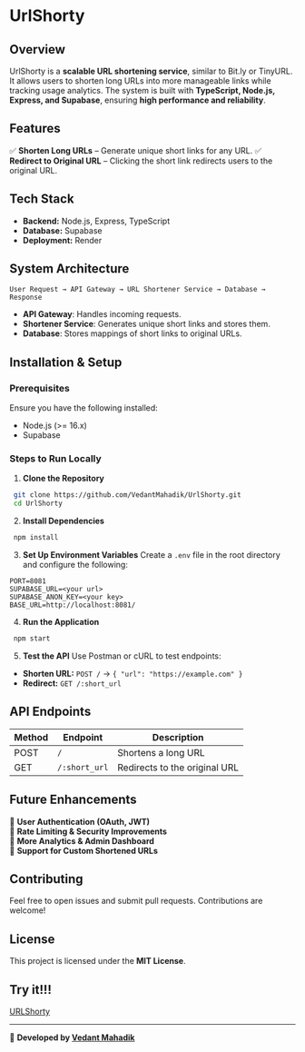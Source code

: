 # UrlShorty

## Overview
UrlShorty is a **scalable URL shortening service**, similar to Bit.ly or TinyURL. It allows users to shorten long URLs into more manageable links while tracking usage analytics. The system is built with **TypeScript, Node.js, Express, and Supabase**, ensuring **high performance and reliability**.

## Features
✅ **Shorten Long URLs** – Generate unique short links for any URL.
✅ **Redirect to Original URL** – Clicking the short link redirects users to the original URL.

## Tech Stack
- **Backend:** Node.js, Express, TypeScript
- **Database:** Supabase
- **Deployment:** Render

## System Architecture
```
User Request → API Gateway → URL Shortener Service → Database → Response
```
- **API Gateway**: Handles incoming requests.
- **Shortener Service**: Generates unique short links and stores them.
- **Database**: Stores mappings of short links to original URLs.

## Installation & Setup
### Prerequisites
Ensure you have the following installed:
- Node.js (>= 16.x)
- Supabase

### Steps to Run Locally
1. **Clone the Repository**
```sh
 git clone https://github.com/VedantMahadik/UrlShorty.git
 cd UrlShorty
```
2. **Install Dependencies**
```sh
 npm install
```
3. **Set Up Environment Variables**
Create a `.env` file in the root directory and configure the following:
```
PORT=8081
SUPABASE_URL=<your url>
SUPABASE_ANON_KEY=<your key>
BASE_URL=http://localhost:8081/

```
4. **Run the Application**
```sh
 npm start
```

5. **Test the API**
Use Postman or cURL to test endpoints:
- **Shorten URL:** `POST /` → `{ "url": "https://example.com" }`
- **Redirect:** `GET /:short_url`

## API Endpoints
| Method | Endpoint | Description |
|--------|------------|---------------------------|
| POST | `/` | Shortens a long URL |
| GET | `/:short_url` | Redirects to the original URL |



## Future Enhancements
🔹 **User Authentication (OAuth, JWT)**  
🔹 **Rate Limiting & Security Improvements**  
🔹 **More Analytics & Admin Dashboard**  
🔹 **Support for Custom Shortened URLs**  

## Contributing
Feel free to open issues and submit pull requests. Contributions are welcome!

## License
This project is licensed under the **MIT License**.

## Try it!!!
[URLShorty](https://url-shorty-frontend.vercel.app/)

---
🚀 **Developed by [Vedant Mahadik](https://github.com/VedantMahadik)**

